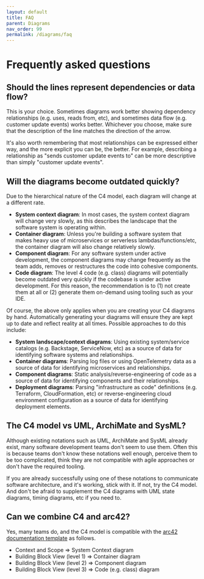 ```yaml
---
layout: default
title: FAQ
parent: Diagrams
nav_order: 99
permalink: /diagrams/faq
---
```


# Frequently asked questions

## Should the lines represent dependencies or data flow?

This is your choice. Sometimes diagrams work better showing dependency relationships (e.g. uses, reads from, etc),
and sometimes data flow (e.g. customer update events) works better. Whichever you choose, make sure that the
description of the line matches the direction of the arrow.

It's also worth remembering that most relationships can be expressed either way, and the more explicit you can be,
the better. For example, describing a relationship as "sends customer update events to" can be more descriptive
than simply "customer update events".

## Will the diagrams become outdated quickly?

Due to the hierarchical nature of the C4 model, each diagram will change at a different rate.

- __System context diagram__: In most cases, the system context diagram will change very slowly, as this describes the 
landscape that the software system is operating within.
- __Container diagram__: Unless you're building a software system that makes heavy use of microservices or serverless 
lambdas/functions/etc, the container diagram will also change relatively slowly.
- __Component diagram__: For any software system under active development, the component diagrams may change frequently 
as the team adds, removes or restructures the code into cohesive components.
- __Code diagram__: The level 4 code (e.g. class) diagrams will potentially become outdated very quickly if the codebase is
under active development. For this reason, the recommendation is to (1) not create them at all or (2) generate them 
on-demand using tooling such as your IDE.

Of course, the above only applies when you are creating your C4 diagrams by hand.
Automatically generating your diagrams will ensure they are kept up to date and reflect reality at all times.
Possible approaches to do this include:

- __System landscape/context diagrams__: Using existing system/service catalogs (e.g. Backstage, ServiceNow, etc) as a source of data for identifying software systems and relationships.
- __Container diagrams__: Parsing log files or using OpenTelemetry data as a source of data for identifying microservices and relationships.
- __Component diagrams__: Static analysis/reverse-engineering of code as a source of data for identifying components and their relationships.
- __Deployment diagrams__: Parsing "infrastructure as code" definitions (e.g. Terraform, CloudFormation, etc) or reverse-engineering cloud environment configuration as a source of data for identifying deployment elements.

## The C4 model vs UML, ArchiMate and SysML?

Although existing notations such as UML, ArchiMate and SysML already exist, many software development teams don't 
seem to use them. Often this is because teams don't know these notations well enough, perceive them to be too 
complicated, think they are not compatible with agile approaches or don't have the required tooling.

If you are already successfully using one of these notations to communicate software architecture, and it's working, 
stick with it. If not, try the C4 model. And don't be afraid to supplement the C4 diagrams with UML state diagrams, 
timing diagrams, etc if you need to.

## Can we combine C4 and arc42?

Yes, many teams do, and the C4 model is compatible with the [arc42 documentation template](http://arc42.org) as follows.

- Context and Scope => System Context diagram
- Building Block View (level 1) => Container diagram
- Building Block View (level 2) => Component diagram
- Building Block View (level 3) => Code (e.g. class) diagram
